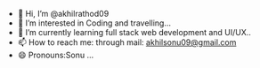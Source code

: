 - 👋 Hi, I’m @akhilrathod09
- 👀 I’m interested in Coding and travelling...
- 🌱 I’m currently learning full stack web development and UI/UX..
- 📫 How to reach me: through mail: akhilsonu09@gmail.com
- 😄 Pronouns:Sonu ...

<!---
akhilrathod09/akhilrathod09 is a ✨ special ✨ repository because its `README.md` (this file) appears on your GitHub profile.
You can click the Preview link to take a look at your changes.
--->
